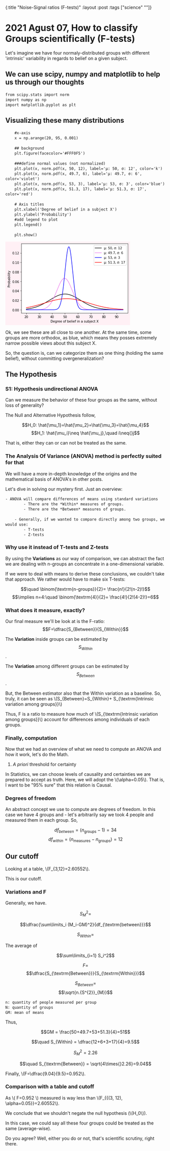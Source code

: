 {:title "Noise-Signal ratios (F-tests)"
 :layout :post
 :tags  ["science" ""]}


# 2021 Agust 07, How to classify Groups scientifically (F-tests)

Let's imagine we have four normaly-distributed groups with different
'intrinsic' variability in regards to belief on a given subject.

<a id="org86097b2"></a>

## We can use scipy, numpy and matplotlib to help us through our thoughts

    from scipy.stats import norm
    import numpy as np
    import matplotlib.pyplot as plt

##  Visualizing these many distributions

        #x-axis
        x = np.arange(20, 95, 0.001)
        
        ## background
        plt.figure(facecolor='#FFF0F5')
        
        ###define normal values (not normalized)
        plt.plot(x, norm.pdf(x, 50, 12), label='μ: 50, σ: 12', color='k')
        plt.plot(x, norm.pdf(x, 49.7, 6), label='μ: 49.7, σ: 6', color='violet')
        plt.plot(x, norm.pdf(x, 53, 3), label='μ: 53, σ: 3', color='blue')
        plt.plot(x, norm.pdf(x, 51.3, 17), label='μ: 51.3, σ: 17', color='red')
        
        # Axis titles
        plt.xlabel('Degree of belief in a subject X')
        plt.ylabel('Probability')
        #add legend to plot
        plt.legend()
        
        plt.show()
 
 <img src="./../../img/normal.png" alt="" align="center" title="Normals" class="img" />


Ok, we see these are all close to one another. At the same time,
some groups are more orthodox, as blue, which means they posses extremely narrow
possible views about this subject X.

So, the question is, can we categorize them as one thing (holding the same belief), without committing overgeneralization?

##  The Hypothesis

###  S1: Hypothesis undirectional ANOVA

Can we measure the behavior of these four groups as the same, without loss of generality?
    
The Null and Alternative Hypothesis follow,
    
$$H_0: \hat{\mu_1}=\hat{\mu_2}=\hat{\mu_3}=\hat{\mu_4}$$
$$H_1: \hat{\mu_i}\neq \hat{\mu_j},\quad i\neq{}j$$
    
That is, either they can or can not be treated as the same. 

###  The Analysis Of Variance (ANOVA) method is perfectly suited for that

We will have a more in-depth knowledge of the origins and  the
mathematical basis of ANOVA's in other posts.
    
Let's dive in solving our mystery first. Just an overview:
		
	- ANOVA will compare differences of means using standard variations
			- There are the *Within* measures of groups.
			- There are the *Between* measures of groups.
		
		- Generally, if we wanted to compare directly among two groups, we would use:
			- T-tests
			- Z-tests
    
###  Why use it instead of T-tests and Z-tests
    
By using the **Variations** as our way of comparison, we can abstract
the fact we are dealing with n-groups an concentrate in a
one-dimensional variable.
        
If we were to deal with means to derive these conclusions, we couldn't
take that approach. We rather would have to make six T-tests:
        
$$\quad \binom{\textrm{n-groups}}{2}= \frac{n!}{2!(n-2)!}$$
$$\implies n=4:\quad  \binom{\textrm{4}}{2}= \frac{4!}{2!(4-2)!}=6$$
    
###  What does it measure, exactly?
    
Our final measure we'll be look at is the F-ratio: $$F=\dfrac{S_{Between}}{S_{Within}}$$
        
The **Variation** inside groups can be estimated by 	
$$S_{Within}$$.
			
The **Variation** among different groups can be estimated by
$$S_{Between}$$.
        
But, the Between estimator also that the Within variation as a
baseline. So, truly, it can be seen as \\(S_{Between}=S_{Within}+
S_{\textrm{Intrinsic variation among groups}}\\)
        
Thus, F is a ratio to measure how much of \\(S_{\textrm{Intrinsic variation
among groups}}\\) account for differences among individuals of each
groups.

###  Finally, computation

Now that we had an overview of what we need to compute an ANOVA and
how it work, let's do the Math.
    
1.  *A priori* threshold for certainty
    
In Statistics, we can choose levels of causality and certainties we
are prepared to accept as truth. Here, we will adopt the
\\(\alpha=0.05\\). That is, I want to be "95% sure" that this relation is Causal.  
    
###  Degrees of freedom
    
An abstract concept we use to compute are degrees of freedom. In this
case we have 4 groups and  - let's arbitrarily say we took 4 people and
measured them in each group. So,
        
$$df_{between}=(n_{\textrm{groups}}-1)=34$$	
$$df_{within}=(n_{\textrm{measures}}-n_{\textrm{groups}})=12$$
        
##  Our cutoff
        
Looking at a table, \\(F_{3,12}=2.60552\\).
            
This is our cutoff.
    
###  Variations and F
    
Generally, we have.

$$S^2_M=$$
		
$$\dfrac{\sum\limits_i (M_i-GM)^2}{df_{\textrm{between}}}$$

        
$$S_{Within}=$$
			
The average of
		
$$\sum\limits_{i=1} S_i^2$$
		
		
$$F=$$
$$\dfrac{S_{\textrm{Between}}}{S_{\textrm{Within}}}$$
		
$$S_{Between}=$$
$$\sqrt{n.{S^{2}}_{M}}$$
        
	n: quantity of people measured per group
	N: quantity of groups
	GM: mean of means
        
Thus,
        
$$GM = \frac{50+49.7+53+51.3}{4}=51$$

$$\quad S_{Within} = \dfrac{12+6+3+17}{4}=9.5$$
		
$$S_M^2=2.26$$
		
$$\quad S_{\textrm{Between}} = \sqrt{4\times{}2.26}=9.04$$
        
Finally, \\(F=\dfrac{9.04}{9.5}=0.952\\).
    
###  Comparison with a table and cutoff
    
As \\( F=0.952 \\) measured is way less than \\(F_{\{(3, 12),
\alpha=0.05\}}=2.60552\\).  
		
We conclude that we shouldn't negate the null hypothesis
(\\(H_0\\)).
        
In this case, we could say all these four groups could be
treated as the same (average-wise).
        
Do you agree? Well, either you do or not, that's scientific
scrutiny, right there.
